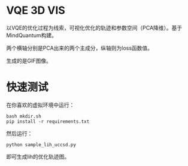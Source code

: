 # VQE 3D VIS

以VQE的优化过程为线索，可视化优化的轨迹和参数空间（PCA降维）。基于MindQuantum构建。

两个横轴分别是PCA出来的两个主成分，纵轴则为loss函数值。

生成的是GIF图像。

# 快速测试

在你喜欢的虚拟环境中运行：
```
bash mkdir.sh
pip install -r requirements.txt
```

然后运行：
```
python sample_lih_uccsd.py
```
即可生成lih的优化轨迹图。
